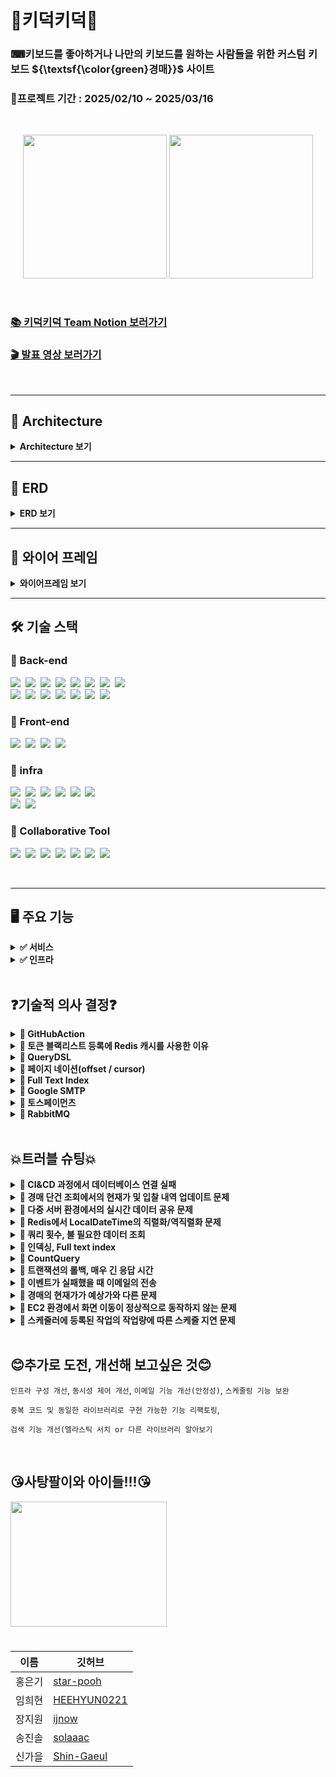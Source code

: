 # 👑키덕키덕👑
### ⌨키보드를 좋아하거나 나만의 키보드를 원하는 사람들을 위한 커스텀 키보드 ${\textsf{\color{green}경매}}$ 사이트
### 📆프로젝트 기간 : 2025/02/10 ~ 2025/03/16


<br>
<p align="center">
<img src="https://github.com/user-attachments/assets/dc439ee5-15c1-4aaa-aa2a-55b673a9da50" height=230px>
<img src="https://github.com/user-attachments/assets/ec984bc9-05f6-4dd5-919d-1383e68e90d1" height=230px>

</p>

<br>

### [📚 키덕키덕 Team Notion 보러가기](https://teamsparta.notion.site/1962dc3ef514803fbe6cc16fbabe39e0)

### [🎬 발표 영상 보러가기](https://www.notion.so/teamsparta/1962dc3ef514803fbe6cc16fbabe39e0?pvs=4#1b82dc3ef5148048991ac21f92fbf7fd)


<br>

---

## 📐 Architecture

<details>
<summary> <Strong>Architecture 보기</Strong> </summary>
  
<br>
<p align="center">
<img src="https://github.com/user-attachments/assets/490f3504-bf8b-473a-b4a1-7845f564abd7" height=450px>




</p>
<br>
<br>
</details>

---

## 💬 ERD

<details>
<summary> <Strong>ERD 보기</Strong></summary>
  
<br>
<br>
<p align="center">
<img src="https://github.com/user-attachments/assets/89c5150c-c2dc-4657-a2a6-e036b7d6969b" height=650px>


</p>
<br>
<br>
</details>


---
## 📃 와이어 프레임

<details>
<summary> <Strong>와이어프레임 보기</Strong> </summary>
  
<br>
<br>
<p align="center">
<img src="https://github.com/user-attachments/assets/a72d4f3e-dc29-4ff3-a8b0-02fce07f1d5e" height=600px>

</p>
<br>
<br>
</details>


---

## 🛠️ 기술 스택
### 🔹 Back-end
<img src="https://img.shields.io/badge/Java-007396?style=for-the-badge&logo=OpenJDK&logoColor=white">&nbsp;
<img src="https://img.shields.io/badge/Spring Boot-6DB33F?style=for-the-badge&logo=springboot&logoColor=white">&nbsp;
<img src="https://img.shields.io/badge/Gradle-02303A?style=for-the-badge&logo=gradle&logoColor=white">&nbsp;
<img src="https://img.shields.io/badge/MySQL-4479A1?style=for-the-badge&logo=mysql&logoColor=white">&nbsp;
<img src="https://img.shields.io/badge/Redis-DC382D?style=for-the-badge&logo=redis&logoColor=white">&nbsp;
<img src="https://img.shields.io/badge/QueryDSL-FCC624?style=for-the-badge&logoColor=black">&nbsp;
<img src="https://img.shields.io/badge/postman-E34F26?style=for-the-badge&logo=postman&logoColor=white">&nbsp;
<img src="https://img.shields.io/badge/jwt-F80000?style=for-the-badge&logo=json web tokens&logoColor=white">&nbsp;
<br>
<img src="https://img.shields.io/badge/stomp-F7DF1E?style=for-the-badge&logoColor=black">&nbsp;
<img src="https://img.shields.io/badge/websocket-F80000?style=for-the-badge&logoColor=white">&nbsp;
<img src="https://img.shields.io/badge/rabbitMQ-47A248?style=for-the-badge&logo=rabbitMQ&logoColor=white">&nbsp;
<img src="https://img.shields.io/badge/h2-7952B3?style=for-the-badge&logo=h2&logoColor=white">&nbsp;
<img src="https://img.shields.io/badge/spring security-000000?style=for-the-badge&logo=spring security&logoColor=white">&nbsp;
<img src="https://img.shields.io/badge/spring data jpa-092E20?style=for-the-badge&logoColor=white">&nbsp;
<img src="https://img.shields.io/badge/junit5-4053D6?style=for-the-badge&logo=junit5&logoColor=white">
### 🔹 Front-end
<img src="https://img.shields.io/badge/html5-E34F26?style=for-the-badge&logo=html5&logoColor=white">&nbsp;
<img src="https://img.shields.io/badge/javascript-F7DF1E?style=for-the-badge&logo=javascript&logoColor=black">&nbsp;
<img src="https://img.shields.io/badge/springboot web-6DB33F?style=for-the-badge&logoColor=white">&nbsp;
<img src="https://img.shields.io/badge/thymeleaf-7952B3?style=for-the-badge&logo=Thymeleaf&logoColor=white">&nbsp;


### 🔹 infra
<img src="https://img.shields.io/badge/ec2-DC382D?style=for-the-badge&logo=amazonec2&logoColor=white">&nbsp;
<img src="https://img.shields.io/badge/rds-47A248?style=for-the-badge&logo=amazonRDS&logoColor=white">&nbsp;
<img src="https://img.shields.io/badge/github actions-A86454?style=for-the-badge&logo=githubactions&logoColor=white">&nbsp;
<img src="https://img.shields.io/badge/docker-DD0031?style=for-the-badge&logo=docker&logoColor=white">&nbsp;
<img src="https://img.shields.io/badge/load balancing-F7DF1E?style=for-the-badge&logo=awselasticloadbalancing&logoColor=black">&nbsp;
<img src="https://img.shields.io/badge/route 53-4053D6?style=for-the-badge&logo=amazon route 53&logoColor=white">&nbsp;
<br>
<img src="https://img.shields.io/badge/iam-010101?style=for-the-badge&logoColor=white">&nbsp;
<img src="https://img.shields.io/badge/google smtp-F80000?style=for-the-badge&logo=google&logoColor=white">&nbsp;



### 🔹 Collaborative Tool
<img src="https://img.shields.io/badge/IntelliJ IDEA-000000?style=for-the-badge&logo=IntelliJ IDEA&logoColor=white">&nbsp;
<img src="https://img.shields.io/badge/Github-181717?style=for-the-badge&logo=github&logoColor=white">&nbsp;
<img src="https://img.shields.io/badge/git-F05032?style=for-the-badge&logo=git&logoColor=white">&nbsp;
<img src="https://img.shields.io/badge/Slack-4A154B?style=for-the-badge&logo=Slack&logoColor=white">&nbsp;
<img src="https://img.shields.io/badge/notion-4053D6?style=for-the-badge&logo=notion&logoColor=white">&nbsp;
<img src="https://img.shields.io/badge/figma-339AF0?style=for-the-badge&logo=figma&logoColor=white">&nbsp;
<img src="https://img.shields.io/badge/zep-7952B3?style=for-the-badge&logoColor=white">&nbsp;

<br>

---
## 🖥 **주요 기능**

<details>
  <summary><strong>✅ 서비스</strong></summary>

- 인증/인가 : Spring Security
- 회원 관리 : C, R, U, D
- 키보드 관리 : C, R, U, D
- 경매 관리 : C, R, U
- 입찰 : C
    - 비정상적인 입찰 방지
        - 하나의 경매에 최대 10회까지만 입찰 가능
        - 한 번의 입찰에 가능한 입찰 금액은 현재가 + 최소 입찰단위 * 10
- 경매 포인트 충전 : 토스페이먼츠
- 이메일 알림 서비스 : 포인트 결제내역 및 경매 낙찰, 경매 시작/종료 시 알림성 이메일 전송
- 스케줄러 : 경매 시작, 종료 자동 관리

</details>

<details>
  <summary><strong>✅ 인프라</strong></summary>

- CI/CD :
    - Github Actions을 통한 테스트 및 빌드
    - Docker 컨테이너 생성 및 EC2에서 실행
- AWS
    - ROUTE53 : 구매한 도메인의 ENS 관리 및 트래픽 라우팅
    - ALB : 트래픽 분산 및 SSL 인증
    - EC2 : 애플리케이션 배포 및 실행
    - RDS : 회원, 키보드, 경매, 포인트, 입찰 데이터 저장 및 관리

</details>
    
<br>



## ❓기술적 의사 결정❓
<details>
  <summary> <strong> 🔹 GitHubAction</strong> </summary>
  <br>

[구현한 기능]

- GitHub를 활용한 CI/CD (지속적 통합/지속적 배포) 파이프라인을 구현했습니다.

[주요 로직]

- main 브랜치로 Pull Request가 생성 → 테스트를 실행
- 생성된 Pull Request가 Merge → 배포 프로세스 실행
- GitHub Secrets 활용 → EC2 설정을 비공개로 관리
- Docker로 애플리케이션을 컨테이너화하여 EC2에 자동 배포

[배경]

- 수동 배포의 비효율성 : 코드 변경시마다 EC2에 직접 접속하여 수동으로 배포해야 하는 번거로움이 있었습니다.
  
- 테스트 검증 부재 : 배포 전 전체 테스트 코드를 실행하여 검증하는 과정이 체계화 되어있지 않아 버그가 포함된
   <br>
  코드가 실제 서비스에 배포될 위험이 있었습니다.
  
- 배포 과정의 프로세스 확립 : 배포 단계에서 명령어를 잘못 친다던가 하는 휴먼 에러가 발생하여 일관된
  <br>
  배포 프로세스가 필요하다고 생각했습니다.

[요구사항]

- main으로 Pull Request를 생성했을 때 테스트 코드를 확인하여야 합니다.
- main으로 Merge가 되었을 때 배포가 되어야 합니다.
- 프로그램이 Docker 컨테이너 위에서 실행되어야 합니다.

[선택지]

- Jenkins
- GitHub Actions  🥕

[의사결정/사유]

- 기존에 GitHub Actions를 활용한 CI/CD 구축 경험이 있어 새로운 도구를 학습하는 데 드는 리소스를 고려했을 때
  <br>
  가장 효율적인 선택이었습니다.
- 프로젝트가 GitHub에서 관리되고 있어 별도의 외부 서비스 없이 GitHub 내에서 CI/CD를 구현할 수 있다는 점이
  <br>
  강점이었습니다.
- GitHub Actions는 YAML 파일을 기반으로 워크플로우를 정의할 수 있어 구현이 용이하고 유지보수 부담이
  <br>
  적었습니다.

[회고]

- 단일 서버 환경일때 구현을 해 배포를 해보았으나 시간이 없어 다중 서버 환경일 때 CI&CD 구축을 경험하지 못해 아쉬움이 남습니다.
- 직접 EC2에 파일을 전송하는 방법을 택했으나 다음에는 S3를 이용하는 방식도 고려해보고 싶습니다.
    
</details>

<details>
  <summary> <strong>🔹 토큰 블랙리스트 등록에 Redis 캐시를 사용한 이유</strong> </summary>
  <br>

  [구현한 기능]

- 회원 탈퇴 시, 해당 사용자의 토큰을 블랙리스트에 등록하여 더 이상 사용할 수 없도록 처리하는 기능을

  구현했습니다. 

[주요 로직] → 흐름도 작성

- 회원 탈퇴 요청 → 사용자 정보 삭제 및 토큰을 블랙리스트에 등록
- 사용자가 서비스 요청 → 요청의 토큰이 블랙리스트에 포함되어 있는지 검증
- 블랙리스트에 포함된 토큰 → 요청 거부
- 토큰 만료 시 → 블랙리스트에서 자동 삭제

  <img src="https://github.com/user-attachments/assets/f1240532-171a-4aa9-bb1a-de06c1d25a65" height=300px>




[배경]

- 회원 탈퇴 후에도 토큰에 대한 정보를 알고 있다면 토큰이 만료될 때까지 서비스를 계속 이용할 수 있는 문제가

  있었습니다. 이를 해결하기 위해 블랙리스트를 도입하여, 탈퇴 시 해당 토큰을 블랙리스트에 등록하고 이후

  모든 요청에서 블랙리스트에 포함되어 있는지 확인하는 방식으로 차단했습니다.

[요구사항]

- 블랙리스트는 일정 시간(토큰의 유효기간) 이후 자동으로 만료되도록 관리해야 합니다.
- 블랙리스트 조회는 Filter를 지나기 때문에 빨라야 합니다.

[선택지] 

- Redis 🥕
    - 다중 서버 환경에서도 일관된 데이터 관리를 보장할 수 있음
    - 네트워크를 통해 데이터를 공유하므로 캐시 일관성 유지 가능
    - 요청이 발생할 때마다 네트워크 호출이 필요 → 응답 속도 저하 가능
    - 로컬 캐시에 비해 상대적으로 높은 네트워크 비용 발생
- Caffeine
    - 성능이 뛰어나고 빠른 응답 속도 제공
    - 구현이 간단하고 사용하기 쉬움
    - 로컬 캐시 방식이라 네트워크 호출이 없어 비용이 적음
    - 다중 서버 환경에서 일관성이 보장되지 않음
    - 서버별로 캐시 데이터가 달라질 수 있어 신뢰도가 낮아질 가능성 있음

[의사결정/사유]

- 블랙리스트 조회는 모든 요청마다 수행되므로, 매번 네트워크 호출이 필요해 응답 속도가 느려질 가능성이 있음
- 처음에는 성능이 뛰어난 Caffeine을 사용했으나, 다중 서버 환경에서 캐시 데이터가 일관되지 않을 가능성이 있음
- 결과적으로, 데이터 일관성을 보장하기 위해 Redis를 선택함

[회고]
  
- 시간이 없어 기존에 사용해본 Redis를 사용해봤지만 다중 서버 환경에서의 다른 캐시 방법을 찾아보고 싶습니다.

</details>


<details>
  <summary> <strong>🔹 QueryDSL</strong> </summary>
  <br>

  [구현한 기능]

- 경매 다건 조회 기능에 QueryDSL 이용하여 다양한 옵션으로 선택적 검색이 가능 하도록 구현하였습니다. 

[주요 로직]

1. 설정한 옵션에 해당하는 결과만 출력하도록 하였습니다. 
2. DTO방식을 이용하여 불필요한 컬럼은 조회하지 않도록 하였습니다. 
3. @QueryProjection 을 이용하여 런타임 시점이 아닌 컴파일 시점에 
    
    오류를 잡아낼 수 있도록 하였습니다.  
    

[배경]

- 초기에 구현했던 경매 목록 조회 기능은 별도의 검색 옵션이 없는 전체 목록 조회였습니다. 

   조회 기능에 관하여 생각을 하던 도중 인스타그램을 통해 어렴풋이 기억나는 단어에 대해서 검색을 했을 때 

   원하는 결과 값이 나와서 도움이 되었던 기억이 스쳤습니다. 저희 로직도 그러한 방식으로 검색을 할 수 있다면 

   좋을 것 같아서 구현하게 되었습니다.  

[요구 사항]

1. 동적쿼리
    1. 사용자가 어떠한 것을 검색하던 편리하게 검색 할 수 있어야 하며,
        
        결과 값이 정확히 나오도록 설계해야 한다고 생각했습니다. 
        
2. 유지보수성
    1. 개발자 측면에서 검색 옵션이 추가되거나, 삭제되더라도
        
        변경을 쉽고 빠르게 할 수 있어야 한다고 생각했습니다. 
        
3. 타입 안전성
    1. 쿼리 작성 시 발생할 수 있는 오류들에 대하여 미리 발견하거나, 
        
        대비할 수 있어야 한다고 생각했습니다.
        

[선택지]

- 각 검색 조건에 해당하는 API를 생성하기
    - 사용자가 검색 할 때에 사용하는 검색 조건 중 가장 많은 빈도를 차지할 것이라고
        
        예상되는 것들에 대한 각 API를 만들어서 이용할 수 있게 하는 방법
        
        - 장점 : 사용자가 원하는 조건에 따른 API를 호출하기 때문에 하나의 API에서
            
          로직에 문제가 발견되더라도 나머지 검색 기능은 정상적으로 작동합니다. 
            
        - 단점 : 검색 조건이 많아질수록 각 조건에 맞는 API를 별도로 생성해 줘야 하며,
            
          중복 로직이 많아지고, 검색 조건이 변경되면 해당하는 여러가지의 API를
            
          수정해야 하므로 유지 보수가 복잡해지게 됩니다. 
            
- JPQL을 이용한 동적 쿼리 만들기
    - JPQL을 이용하여 동적 쿼리를 만들어 검색을 할 수 있는 기능을 만들기
        - 장점 : 자바에서 제공하는 기능이고, 쿼리 메서드 조합을 잘하면 쉽게
            
          구현할 수 있다는 장점이 있습니다. 
            
        - 단점 : 다양한 검색 조건이 들어간 동적 쿼리의 특성 상 쿼리메서드로 만들기엔
            
          한계가 있으며, 문자열로 작성하기 때문에 쿼리문이 복잡해지고, 가독성이
            
          떨어집니다. 또 컴파일러, 컴파일 시점에 오류가 잡기 힘들고
            
          엔티티에 대해 연관된 데이터를 조회하기 위해 추가적인 쿼리가 발생하여
            
          N+1 문제로 인한 성능 저하가 일어날 수 있습니다. 
            
- ✅ QueryDSL을 이용한 동적 쿼리 만들기
    - QueryDSL을 이용하여 동적 쿼리를 만들어 검색할 수 있는 기능 만들기
        - 장점 : 문자열로 작성하지 않고 자바 코드로 작성하기 때문에 잘못된 필드 이름이나
            
          타입 등을 컴파일러를 통해 쉽게 찾아낼 수 있고, 가독성이 올라가며
            
          이해하기 쉽고 수정하기 편하다는 장점이 있습니다. 
            
          또한 @QueryProjection을 통해 컴파일 시점에 오류를 잡을 수 있다는
            
            장점이 있습니다. 
            
        - 단점 : 처음 사용할 때 다소 학습이 필요하고, 별도의 의존성 주입으로 인한
            
          버전 관리, 호환성 문제 등이 있을 수 있습니다. 
            
    

[의사결정/사유]

- 의사결정 : QueryDSL을 이용한 동적 쿼리 만들기
- 사유 : 처음 사용할 때 학습이 필요한 점과 별도의 의존성 주입으로 인한 버전 관리,
    
  호환성 문제 등에 대한 단점이 있지만, 유지 보수성과 타입 안전성 부분에서
    
  다른 방법들에 비해 우수하다고 생각하여 선택하게 되었습니다. 
    

[회고]

- 쿼리 사용이 익숙하지 않아 활용적이지 못한 것 같아 아쉬움이 있습니다. 공부를 더 해서

   아직 모르는 다양한 기능들을 알아보고 보다 효율적으로 코드를 개선해 보고 싶고,

   초성 검색 기능 구현에 대해서도 공부해 보고 싶습니다.
    
</details>

<details>
  <summary> <strong>🔹 페이지 네이션(offset / cursor)</strong> </summary>
  <br>

  [구현한 기능]

- offset기반 페이징과 cursor기반 페이징을 이용하여 모두 구현해 보았으며, 

   검색 속도 개선과  문제 해결을 위하여 결과적으로 cursor기반 페이징을 최종 반영 하였습니다.

[주요 로직]

- QueryDSL을 이용한 조회 기능에 offset기반 페이징 처리를 하여 사용자가 페이지를 선택하여 조회를 할 수 있는

  기능을 1차적으로 구현하여 테스트 진행 후검색 속도 개선과 문제 해결(CountQuery)를 위하여 cursor기반

  페이징을 최종 반영 시켰습니다. 

[배경]

- 검색 기능을 구현한 후 생각을 하던 도중 조회 결과가 한번에 보이는 것은 속도 저하와 사용자의 시각적인

  측면에서 불편함이 발생할 것이라고 생각하여 페이징 처리를 하게 되었습니다. 

[요구 사항]

1. 데이터의 정확성
    1. 사용자가 조회를 하는 도중에 데이터가 추가되거나 삭제되어도 유실, 중복되는 데이터 없이 정확한 정보가
      
       반환되어야 한다고 생각했습니다. 
        
2. 빠른 속도
    1. 어떤 방식으로 조회를 하더라도 빠른 속도를 유지하여 사용자에게 불편함이 없어야 한다고 생각합니다. 
        

[선택지]

- ✅ offset 기반 페이징
    - 조회한 데이터를 “페이지”단위로 구분하여 출력하는 방식
        - 장점 : 사용자가 특정 페이지로 직접 선택하여 이동할 수 있고,
            
          구현이 간단하며, 다양한 정렬 방식을 쉽게 적용할 수 있다는 장점이 있습니다.
            
        - 단점 : 페이지를 불러오는 사이에 데이터의 변화가 있을 경우, 중복 데이터 혹은
            
          유실 데이터가 있을 수 있으며, 요청한 데이터를 바로 조회하는 것이 아니라
            
          이전의 데이터를 모두 조회한 후 offset을 조건으로 잘라내는 방법이기 때문에
            
          offset의 숫자가 커질수록 응답 속도가 느리다는 단점이 있습니다. 
            
- ✅✅ cursor 기반 페이징
    - 무한 스크롤을 구현할 때 흔히 사용하는 방법이기도 하며, 마지막으로 조회된 항목을
        
        기준으로 다음 데이터를 가지고 오는 방식 
        
        - 장점 : offset값을 사용하는 대신 이전에 조회한 마지막 항목을 기준으로 다음 항목을
            
           가지고 오기 때문에 데이터 베이스의 부하가 적고 속도가 빠르며, 데이터에
            
           변화가 있더라도 이전에 조회한 데이터를 기준으로 결과를 반환하므로, 
            
          사용자에게 일관된 결과를 제공한다는 장점이 있습니다. 
            
        - 단점 : 사용자가 원하는 특정 페이지로 직접 이동할 수 없고, 오직 다음 또는 이전
            
          페이지로만 이동할 수 있으며, 구현이 상대적으로 복잡하다는 단점이
            
          있습니다. 
            

[의사결정/사유]

- 의사결정 : offset기반 페이징, cursor기반 페이징
- 사유 :
    - offset기반과 cursor기반에 대해서 공부해 보았지만, 실제로 저의 프로젝트에
        
      적용하였을 때 각 방식에 따른 장단점이 있을 것이라 생각하였으며, 개인적으로
        
      cursor기반 페이징을 경험(실제 웹사이트)해 봤던 기억이 좋지 않았습니다.
        
      지극히 개인적인 생각이기 때문에 프로젝트에 바로 그 의견을 적용하긴 어려워서
        
      두 가지 방법 모두 구현을 해본 후 더 적합한 것을 선택하고자 하였습니다. 
        
    

[회고]

- offset기반 페이징과 cursor기반 페이징을 모두 구현해보면서 각자 어떤식으로 작동을

   하는지에 대해 직접 확인해 볼 수 있어서 좋았고, 구현하면서 생긴 문제들에 대해서 

   조금 더 공부해볼 생각을 하니 기대됩니다.
  
    
</details>

<details>
  <summary> <strong>🔹 Full Text Index</strong> </summary>
  <br>

  [구현한 기능]

- full text index를 적용하여 검색 응답 속도 개선을 하였습니다. 

[주요 로직]

- 기존에 사용한 like연산자를 이용한 검색에 대한 속도를 개선하고자, full text index 적용 후 사용자 정의 함수를

  사용하여 match...aganist로 응답속도를 개선했습니다. 

[배경]

- 검색은 정확한 정보를 응답하는 것도 중요하지만 응답 속도 또한 중요하다고 생각하였습니다. 

   키보드 100만 건을 기준으로 키보드 이름에 대해서 검색을 해보았습니다.

- 검색조건 :
    - 키보드 이름 : red가 들어간 키보드 조회
    - offset기반 페이징
    - 한 페이지에 50개 출력
    - 10번 째 페이지 선택
    - 결과에 충족하는 총 데이터 수 32,491건
      
      <img src="https://github.com/user-attachments/assets/172a37e5-b432-423d-a726-dc1ef58db07f" height=350px>
      


   단순히 눈으로 보이는 1초는 빠르다고 느껴질 수 있으나 응답을 기다릴 때 체감 상 빠르다고 생각이

  들지 않았습니다. 해당 기능을 구현한 사람의 입장에서도 다소 답답함이 느껴진다면 사용자의

  입장에서는 더욱 답답할 것이라고 생각하였고, 그로 인해 응답 속도를 개선하고자 하였습니다. 

[요구 사항]

1. 빠른 속도
   
    1. 사용자가 불편함을 겪지 않도록 응답 속도가 중요하다고 생각했습니다.
       
3. 정확한 반환 값
   
    1. 속도가 빠르지만, 검색어에 연관 없는 데이터가 반환 된다면 아무 의미가 없다고
        
        생각 하기 때문에 데이터 정확성이 중요하다고 생각했습니다.
        
         
        

[선택지]

1. like 연산자 수정
    1. 기존에 작성되어있는 like연산자에서 앞 부분에 있는 %를 제외하여 해당 컬럼을 인덱싱 처리하여
      
       접두어 검색
        
        ```java
        // 기존 코드
        private BooleanExpression auctionTitle(String auctionTitle) {
            if (auctionTitle == null) {
                return null;
            }
        
            return auction.title.like("%" + auctionTitle + "%");
        }
        ```
        
        ```java
        // 변경 코드
        private BooleanExpression auctionTitle(String auctionTitle) {
            if (auctionTitle == null) {
                return null;
            }
        
            return auction.title.like(auctionTitle + "%");
        }
        ```
        

- 장점 : 해당 방법을 사용하기 위한 수정이나, 적용이 어렵지 않고 FTS보다 저장 공간을 적게 차지한다는

  장점이 있습니다. 
    
- 단점 : 접두어 검색이기 때문에 사용자가 원하는 포괄적인 검색이 불가능합니다. 예를 들어 “사과”로 검색했을 때

     “사과맛 음료”는 찾을 수 있지만 “맛있는 사과”는 찾을 수 없습니다. 
    
1. full text index
   
    1. 해당하는 컬럼에 full text index처리를 하여 전체 텍스트를 검색 할 수 있도록 구현
        - 장점 : 파서가 문자열을 Tokenizing(문자열을 의미 있는 단위로 분리)하여 인덱스를
            
          생성하므로 검색 속도가 향상 되며, 파서의 종류를 선택하여 tokenizing
            
          할 수 있기 때문에 검색의 폭이 넓어질 수 있습니다. 
            
        - 단점 : 데이터를 모든 단어별로 분리하여 저장하기 때문에 저장 공간이 많이
            
          필요하며, 잦은 데이터 변화가 있을 시 오버헤드가 발생할 수 있다는 단점이
            
          있습니다. 또한 QueryDSL은 RDBMS(관계형 데이터베이스 관리 시스템)를
            
          따르기 때문에 FTS(Full Text Search)를 네이티브하게 지원하지 않아  
            
          사용자 정의 함수를 이용하여 구현해야 한다는 단점이 있습니다. 
            

[의사결정/사유]

- 의사결정 : full text index
- 사유 :
    - 지금 현재 저희 프로젝트에서는 속도나 정확성, 그리고 사용자가 폭 넓은 검색을
        
      할 수 있어야 한다는 점을 생각하여 full text index를 선택하였습니다.
        
         
        

[회고]

- 기능을 구현하고 테스트를 해봤을 때 속도가 개선된 점을 직접 확인 할 수 있어서 기분이 좋았고, 

   처음 접해보는 사용자 정의 함수 등록을 해볼 수 있어서 뜻 깊은 시간이었던 것 같습니다. 짧은 시간에 알아보고

   공부하여 구현하다보니 부족한 점이 많아 조금 더 개선해 보고 싶습니다. 그리고 FTS(Full Text Search)에

   관해 검색을 하다 보니 엘라스틱서치 라는 기능이 눈에 자주 띄었어서 관련 공부도 해보고 싶습니다.
  
    
</details>

<details>
  <summary> <strong>🔹 Google SMTP</strong> </summary>
  <br>

 [구현한 기능]
 
- 여러가지 알림기능에 활용할 이메일 전송 기능을 구현하였습니다.

[배경]

- 결제가 완료되거나, 포인트가 일정 금액보다 떨어져 입찰 참여가 어려운 상황이거나, 경매가 끝났을때 낙찰자가 

   되었거나, 내가 생성한 경매가 오픈되었거나 하는 상황에서 사용자에게 알림을 보내야 할 필요가 있습니다. 

   여기서 결제 영수증이나 낙찰 알림 등은 실시간으로 바로바로 확인해야하는 내용의 알림이 아니고 시간이 지나도 

   사용자가 필요하지 않아 지우는 것이 아니라면 사라지지 않고 사용자가 필요하면 언제든지 다시 확인할 수

   있어야 하는 종류의 알림이라고 생각했기때문에 이메일로 구현하였습니다.

[주요 로직]

- Spring Mail과 Gmail SMTP를 활용하여 이메일을 발송하는 구조입니다.

   특정 이벤트 발생 시 이메일 전송 요청을 수신하면`EmailService`로 전달하여 이메일을 전송합니다. 

   HTML 템플릿(Thymeleaf) 기반으로 이메일 본문을 생성합니다.

   `JavaMailSender.send(mimeMessage)`를 호출하면 SMTP 서버와 연결한 후, 메일 전송 요청을 Gmail SMTP 서버로

   보내고 이메일을 발송한 후 종료하는 방식으로 처리됩니다. 이메일 전송이 성공하면 로그를 남기고 API 응답을

   반환합니다.

   <img src="https://github.com/user-attachments/assets/adba5ff1-c16f-4362-a916-078e5e1a8212" height=350px>


[요구사항]

1. 이메일을 송신 할 수 있어야합니다.
   
    1. 고객센터를 이메일로 운영하는게 아니므로 수신기능 필요없다고 생각했습니다.
       
3. 이메일을 구축하는데에 너무 많은 리소스가 사용되면 안됩니다.
   
5. 다른 팀원들이 구현된 내용을 하나하나 분석해보지 않아도 쉽게 사용할 수 있어야 합니다.
   
    1. 알림 기능은 다양하게 활용 가능하므로 원한다면 그냥 가져다가 구현할 수 있어야한다고 생각했습니다.

[선택지]

1. 외부 API사용
   
    1. API 방식은 HTTP 기반의 RESTful API를 활용하여 요청을 보내는 방식
       
    3. 장점
        1. 간단한 HTTP요청으로 전송이 가능합니다.
        2. 전송 로그, 열람 추적 등이 가능합니다.
        3. 대량 전송이 가능합니다.
    4. 단점
        1. 비쌉니다.
            1. sendgrid →월 5만건 15달러 20만건 90달러
            2. Mailgun → 월 5만건 35달러 월 250만건 1250달러 
            3. postmark →월 5만건 60달러 12만건 138달러
            4. aws ses → 월 6만건까지는 무료 그 후에는 비용발생
3. SMTP 
    1. SMTP 프로토콜(Simple Mail Transfer Protocol)을 이용하여 메일을 전송 (수신은 X)
        1. SMTP를 직접 구축
            1. 장점: 
                1. 발송량 제한이 없습니다.
            2. 단점
                1. 서버 유지비가 발생합니다.
                2. 유지보수가 어렵습니다.
                3. 설정 난이도가 어렵습니다.
        2. 구글 SMTP를 이용
            1. 장점 :
                1. 설정 난이도가 쉽습니다.
                2. 유지보수, 보안을 구글이 하므로 우리가 하지 않아도 됩니다.
            2. 단점:
                1. 발송량 제한 있습니다. 하루에 500건

[의사결정/사유]

1. aws ses vs 구글 SMTP
    1. aws
        1. 장점
            1. 전송 로그, 열람 추적 등이 가능합니다.
            2. 월 6만건 넘어도 유료지만 보낼 수 있습니다.
        2. 단점
            1. 초기 설정이 구글 SMTP보다 어렵습니다.
    2. 구글 SMTP 🥕
        1. 장점
            1. 초기 설정이 매우 쉽습니다.
        2. 단점
            1. 보낼 수 있는 메일의 양이 매일 500건으로 한정적입니다.

   Gmail SMTP를 활용하여 전송하는 방식을 선택했습니다.

1. 전송로그 열람 추적등은 마케팅 메일이라면 필요할 수도 있지만 우리가 만드는 건 알림메일이므로 중요치 않다고 생각됩니다.
2. 마찬가지로 대량메일 또한, 마케팅 메일이 아니라 알림메일이므로 중요하지 않았습니다.
3. Gmail SMTP를 활용하는 방식이 가장 리소스가 적게 들어갈 수 있다고 생각합니다.

[회고]

- 기술의 장단점
    - 장점
      
    	정말 쉽게 설정이 가능했습니다. 3시간만에 첫 메일을 보내는데에 성공했고, 팀원들에게 간단한 설명만하고

       바로 코드만 보여줘도 다들 금방 이해하고 활용할 수 있었습니다.
  
    - 단점
        
        대량 메일에 어렵다는 점은 지금 단계에서 아무 문제가 없지만 확장 가능성을 생각하면 조금

      불리할 수 있을 것 같습니다.
        

   다시 시도한다면?

 - Gmail을 사용하는 방식은 간단하지만, EC2에서 메일을 전송할 때 일부 계정에서는 Gmail이 이를 이상 로그인으로
 
   판단하여 차단하는 경우가 있었습니다. 따라서 배포 시 AWS와의 호환성을 고려한다면, 다음번에는 AWS SES를

   활용하는 것을 더 적극적으로 고려해볼 수 있을 것 같습니다.
  
    
</details>

<details>
  <summary> <strong>🔹 토스페이먼츠</strong> </summary>
  <br>

  [구현한 기능]

- 입찰 시 필요한 경매 포인트를 충전하기 위한 결제 기능을 구현했습니다.

[주요 로직]

- 선택한 PG사 : 토스페이먼츠
- 결제 요청이 들어오면 결제 정보를 임시로 저장합니다.
    - 결제 정보 전달 시 클라이언트로부터 조작된 데이터인지 검증하는 용도입니다.
- 토스페이먼츠에 결제 승인 요청을 전송합니다.
- 결제 승인 응답이 정상적으로 오면 결제 내역 및 경매 포인트 정보를 DB에 저장합니다.


 <img src="https://github.com/user-attachments/assets/e19c3678-10c1-48f9-9bab-45adf8189e63" height=350px>



[배경]

- 경매의 핵심 기능인 입찰을 구현하기 위해선 결제 기능이 필요하다고 생각했습니다.
- 결제 기능 없이도 경매 시스템을 구현할 수는 있지만 현실성이 부족하다고 판단했기 때문입니다.

[요구사항]

- 결제 기능을 연동하는데 많은 시간이 소요되지 않아야 합니다.
- 다른 팀원들이 구현 내용을 분석하지 않아도 쉽게 사용할 수 있도록 구현해야 합니다.
- 참고 할 수 있는 자료가 많아야 합니다.

[선택지]

- 아임 포트
    - 참고 자료 (샘플 코드, 포스트맨 등) 다수 존재
    - 다양한 PG사를 간단하게 연결 가능
    - 다양한 기능을 API 호출로 사용 가능
    - 서버 - 아임포트 - PG사의 구조
- ✅ 토스 페이먼츠
    - 참고 자료 (샘플 코드, 개발 문의 채널 등) 다수 존재
    - 서버 - 토스페이먼츠의 구조

[의사결정/사유]

- 경매 포인트를 충전하는 단순한 기능이기 때문에 아임 포트의 사용은 과하다고 생각했습니다.
- API 호출로 기능이 완성되어 버린다면 프로젝트를 빠르게 진행할 수는 있지만, 개인이나 팀의 성장에는

  도움이 되지 않는다고 생각했습니다.
  
- 다양한 PG사를 연결할 것이 아니었기 때문에 결제가 완료되기까지 한 단계를 더 거쳐야 한다는 부분이 단점이

  된다고 생각했습니다.

[회고]

- 기술의 장단점
    - 참고 자료가 잘 되어 있어서 연동에 큰 어려움이 없었습니다.
    - 필요한 결제 관련 기능이 있다면 직접 구현해야 합니다.
    - 토스페이먼츠의 결제 위젯을 사용하기 때문에 커스터 마이징이 불가능했습니다. 그래서 서버에서
    
      필요한 데이터가 있다면 다른 방법을 찾아야만 했습니다.
      
- 다시 시도한다면?
    - 다양한 PG사를 연결하는 것이 아니라면 토스페이먼츠를 사용할 것 같습니다.
    - 다만 결제 위젯과 결제 창이라는 두 가지 종류가 있으며 현재는 결제 위젯을 사용하고 있지만, 다음에는
    
      결제 창을 선택할 것 같습니다.
        - 결제 창에서는 원하는 결제 방식만 선택할 수 있습니다.
        - 결제 내역 등을 비롯하여 개발자 센터에서 확인할 수 있는 기능들이 존재합니다.
          
    
</details>

<details>
  <summary> <strong>🔹 RabbitMQ</strong> </summary>
  <br>

  [구현한 기능]

- 재시도를 포함한 결제 승인 요청 실패 시 해당 요청에 대한 보정 작업으로 결제 취소 요청을 처리하는 메시지 큐를 구현했습니다.

[주요 로직]

- 결제 승인 요청을 실행합니다.
    - 재시도의 가능성이 있기 때문에 멱등키를 헤더에 포함시켜 동일한 요청이라는 것을 알려줍니다.
- 결제 승인 요청 실패 시 재시도를 최대 3회 실행합니다.
- 결제 승인 요청을 모두 (기본 요청 1회  + 재시도 3회) 실패하는 경우, 메시지를 발행합니다.
- 메시지가 발행되면 결제 취소 요청을 실행합니다.
    - 재시도의 가능성이 있기 때문에 멱등키를 헤더에 포함시켜 동일한 요청이라는 것을 알려줍니다.
- 결제 취소 요청 실패 시 재시도를 최대 3회 실행합니다.
- 결제 취소 요청을 모두 (기본 요청 1회  + 재시도 최대 3회) 실패하는 경우, DLQ (Dead Letter Queue)로

  메시지를 이동시킵니다.

<img src="https://github.com/user-attachments/assets/f8bb75a9-1d53-4f73-b86a-7aea6e448f0d" height=350px>


[배경]

- 결제가 실패하는 경우 또는 예기치 못한 에러가 발생했을 경우에 대한 예외 처리가 없었습니다.
- 결제 서버에서는 정상적인 처리가 진행됐지만 모종의 이유로 에러가 발생할 경우, 사용자에게서 금액은
  <br>
  차감되지만 포인트는 충전되지 않는 상황이 발생할 수 있습니다.
- 이런 상황을 방지하고자 에러에 대한 예외 처리를 구현하게 되었습니다.

[요구사항]

- 결제 승인 요청이 실패했을 경우에 대한 보정 작업이기 때문에 메시지에 대한 보장성이 높아야 하고 메시지를

  빠르게 소비해야 합니다.
  
- 설정 및 운영이 복잡하지 않아야 합니다.

[선택지]

- ✅ RabbitMQ
    - 장점
        - 메시지를 디스크에 저장하여 데이터 손실 방지 가능(안정성 보장)
        - ACK/NACK 기능을 통해 확실한 메시지 전송 보장
        - 메시지가 브로커에 들어오면 즉시 Consumer가 가져가서 처리
    - 단점
        - 대량 데이터 처리에 비효율적
        - 메시지 브로커가 SPOF(단일 장애점)이 될 가능성 있음

- Kafka
    - 장점
        - 로그 기반 저장으로 대용량 처리 가능
        - 여러 개의 브로커를 사용하여 수평 확장이 우수
        - 특정 시점부터 다시 읽을 수 있기 때문에 재처리 가능
    - 단점
        - Consumer가 메시지를 가져가는 Pull 방식이기 때문에 메시지 처리는 상대적으로 느림
        - 구현이 다소 복잡하며, 설정 및 운영이 RabbitMQ보다 어려울 수 있음

- Redis Pub/Sub
    - 장점
        - 메시지가 메모리에서 즉시 처리되기 때문에 빠름
        - 설정 및 운영이 간단하며 가볍고 사용하기 쉬움
    - 단점
        - 메시지를 소비하지 않으면 사라지기 때문에 메시지를 보장하지 않음
        - 메시지를 소비했을 때 실패한다면 재시도가 불가능함

[의사결정/사유]

- 결제 승인 요청 실패에 대한 보정 작업이기 때문에 메시지에 대한 보장성이 높아야 하고 빠르게 소비할 수 있어야 한다고 생각했습니다.
- 결제 승인 요청이 완전히 실패하는 경우는 많지 않을 것이라고 생각하여 대량 데이터 처리까지는 필요 없다고

  생각했습니다.
- 또한 처음 도입하는 메시지 큐의 구현, 설정, 운영이 어렵다면 빠른 적용이 힘들다고 생각했습니다.

[회고]

- 기술의 장단점
    - 웹페이지에서 MQ에 대한 관리를 할 수 있는 점이 좋았습니다.
    - 큐는 어떤 타입인지, 바인딩 전략은 어느 것인지에 따라 설정이 다르기 때문에 해당 내용을 검색하는 과정이 어려웠습니다.
      
- 다시 시도한다면?
    - 현재는 DLQ에 저장된 메시지에 대한 처리가 없기 때문에 이 부분을 추가 하고 싶습니다.
        - ex) 스케줄러를 활용하여 결제 취소 요청을 재시도
    - 또한 현재는 네트워크 에러인 경우에만 재시도 및 메시지 발행이 되고 있는데, 토스페이먼츠의 에러 코드도
    
      분류를 나눠서재시도 및 메시지 발행이 가능하도록 하고 싶습니다.
  
    
</details>


<br>

## 💥트러블 슈팅💥

<details>
  <summary> <strong>🔹 CI&CD 과정에서 데이터베이스 연결 실패</strong> </summary>
  <br>

  [문제 인식]

- CI&CD 적용 후, 애플리케이션이 Docker 컨테이너에서 실행될 때 RDS(MySQL) 데이터베이스에 연결할 수 없는 

   오류가 발생했습니다. 로그를 확인해보니 다음과 같았습니다.

   ```java
   Caused by: java.sql.SQLException: Access denied for user 'admin'@'172.31.44.3' (using password: YES)
   ```

   조사 결과, .env 파일에서 RDS 비밀번호가 # 문자로 끝나도록 설정되어 있었습니다.

   .env 파일은 #을 주석으로 처리하기 때문에, 기존에 CI&CD를 적용하지 않은 배포 테스트에서도 비밀번호 일부가

   잘못 인식되는 문제가 발생했었고, 이를 방지하기 위해 작은 따옴표(')로 감싸서 설정해 배포에 성공했었습니다.

   하지만, Docker 환경에서 실행할 때도 동일한 오류가 발생했습니다.

   ```java
   MYSQL_PASSWORD='Qwer12!@#'
   ```

[해결 방안]

- MySQL 비밀번호 변경 : 문제를 일으켰던 특수문자 #을 비밀번호에서 제거하고 테스트를 하기로 했습니다.

[해결 과정]

1. MySQL에 접속해 계정 비밀번호를 변경
2. .env 파일에 MYSQL_PASSWORD 부분을 변경된 비밀번호로 변경
3. 변경된 환경 변수를 포함하여 docker container 재시작
4. 이후 앱이 중지되지 않고 정상적으로 동작하는 것을 확인

[해결 결과]

- Docker 환경변수 설정 시 특수문자가 포함될 경우, 안전한 값으로 변경하거나 적절한 Escape 처리가 필요하다는 점을 확인했습니다.
- 다만, 특수문자가 다른 곳에서도 예상치 못한 문제를 일으킬 가능성이 있기 때문에, 앞으로는 데이터베이스

  비밀번호를 설정할 때 더욱 신중하게 고려할 계획입니다.
  
</details>

<details>
  <summary> <strong>🔹 경매 단건 조회에서의 현재가 및 입찰 내역 업데이트 문제</strong> </summary>
  <br>

  [문제 인식]
  
- 현재 경매 사이트에서는 사용자가 입찰 화면을 보고 있을 때, ‘현재가’와 ‘입찰 내역’이 실시간으로 

   변경되지 않는 문제가 있었습니다. 사용자가 페이지를 새로고침 해야만 최신 데이터를 확인할 수 있었으며,

   이로 인해 실시간성이 중요한 경매 환경에서 불편함이 발생했습니다.

[해결 방안]

- 이 문제를 해결하기 위해 여러 가지 데이터 업데이트 방식

  (Polling, Long Polling, WebSocket, SSE, GraphQL Subscription)을 비교해 보았습니다.

- Polling 방식
  
   - 클라이언트가 일정 시간마다 서버에 HTTP 요청을 보내 최신 데이터를 가져오는 방식
	- 장점: 구현이 간단하며, 현재 코드에서도 쉽게 적용 가능
	- 단점: 데이터 변경 여부와 관계없이 주기적으로 요청을 보내 비효율적이며, 실시간성을 완전히 보장하지 못함
  
- Long Polling 방식
  
   - 클라이언트가 서버에 요청을 보내면, 서버는 데이터가 변경될 때까지 응답을 지연시킴. 이후 데이터가
   
     변경되면 응답을 보내고, 클라이언트는 다시 새로운 요청을 보냄.
     
	- 장점: Polling보다 불필요한 요청을 줄일 수 있어 서버 리소스를 절약 가능.
	- 단점: 다수의 사용자가 접속하는 경우 매 요청마다 새로운 HTTP 연결이 필요하므로 서버 부하가
 
   		증가할 가능성이 있음
   
- WebSocket 방식
  
   - 클라이언트와 서버 간의 지속적인 연결을 유지해 실시간 양방향 통신 가능
	- 장점: 데이터 변경 시 서버가 즉시 클라이언트에 알릴 수 있어 실시간성 확보
	- 단점: 지속적인 연결이 필요하여 다수의 사용자 접속 시 서버 부하가 증가 가능
   
- SSE (Server-Sent Events) 방식
  
   - 서버에서 클라이언트로만 데이터를 푸시하는 단방향 통신 방식
	- 장점: WebSocket보다 가벼우며, HTTP 기반이므로 브라우저에서 쉽게 사용 가능
	- 단점: 브라우저당 최대 동시 연결 개수 제한이 있으며, 양방향 통신이 불가능
   
- GraphQL Subscription
  
   - WebSocket 기반으로 특정 이벤트가 발생했을 때 클라이언트로 데이터를 전송하는 방식
	- 장점: REST API보다 더 유연하게 데이터 요청 가능, 불필요한 데이터 전송 최소화
	- 단점: GraphQL 서버를 추가로 구축해야 하므로 도입이 복잡할 수 있음

[해결 과정]

- 실시간성이 중요한 경매 시스템의 특성을 고려했을 때, Polling 방식은 네트워크 트래픽 증가로 인해 부적절하며,

     Long Polling은 다수의 사용자가 접속하는 경우 매 요청마다 새로운 HTTP 연결이 필요하므로 서버 부하가 증가할

     가능성이 높았습니다. 따라서, WebSocket 방식을 도입하여 실시간으로 ‘현재가’와 ‘입찰 내역’을 업데이트하도록

    결정했습니다.

[해결 결과]

- 사용자는 페이지 새로고침 없이도 실시간으로 ‘현재가’와 ‘입찰 내역’을 확인할 수 있게 되었습니다.

  WebSocket을 활용하여 불필요한 HTTP 요청을 줄이고, 서버-클라이언트 간의 즉각적인 데이터 전송이

  가능해졌습니다.
  
 
</details>



<details>
  <summary> <strong>🔹 다중 서버 환경에서의 실시간 데이터 공유 문제</strong> </summary>
<br>
  [문제 인식]

- WebSocket 연결은 기본적으로 각 서버에 독립적으로 유지되므로, 다중 서버 환경에서 하나의 서버에서 발생한

  입찰 내역 반환이 다른 서버에서는 반영되지 않는 문제가 발생할 수 있습니다. 이러한 구조에서는

  다중 서버 환경에서 실시간성이 중요한 경매 시스템을 운영할 때, 서버 간 데이터 동기화가 원활하게

  이루어지지 않는 문제가 있었습니다. 

[해결 방안]

- STOMP(WebSocket) 적용
  
     STOMP를 활용하면 메시지를 특정 주제(topic)로 구독할 수 있어 현재가와 입찰 내역을 효율적으로

    전달할 수 있습니다.
  
- Redis Pub/Sub 연동
  
   각 서버가 Redis의 Pub/Sub을 활용해 메시지를 발행(Publish)하고, 다른 서버에서 이를 구독(Subscribe)하여

    반영하도록 구성했습니다.

[해결 과정]

- STOMP + Redis Pub/Sub 활용
  
   STOMP를 사용하여 WebSocket 기반의 메시징을 관리하고, Redis의 Pub/Sub 기능을 활용하여 서버 간 메시지를

   실시간으로 동기화하도록 아래와 같은 흐름으로설계했습니다.
    
  <img src="https://github.com/user-attachments/assets/1e82fef9-888c-46e3-aad9-4d88aaa6a98f" height=350px >


- Redis를 선택한 이유
  
   Kafka, RabbitMQ, ActiveMQ 등의 메시지 큐도 고려할 수 있었지만, 해당 기술에 대한 러닝 커브가 존재하여

  빠른 도입이 어려울 것으로 판단했습니다. 기존에 사용 경험이 있는 Redis를 활용하면 구현 속도를 높이고,

  시스템 안정성을 유지할 수 있습니다. 또한 기존에 Caffeine 캐시를 사용하던 ‘탈퇴한 회원의 블랙리스트’ 문제를

  다중 서버 환경에 적용을 하면서 문제가 생긴 부분이 있었는데 그곳에 Redis 캐시를 쓰기로 결정해, Redis를

  선택했습니다.

[해결 결과]

- 다중 서버 환경에서도 정보의 실시간성을 유지할 수 있게 되었습니다.
  
</details>


<details>
  <summary> <strong>🔹 Redis에서 LocalDateTime의 직렬화/역직렬화 문제</strong> </summary>
  <br>

  [문제 인식]

- Spring Boot에서 STOMP + Redis Pub/Sub 기능을 사용하여 실시간 통신을 구현하려 할 때 LocalDateTime을 

   저장하고 불러오는 과정에서 직렬화/역직렬화 오류가 발생했습니다.

   com.fasterxml.jackson.databind.exc.InvalidDefinitionException 예외가 발생했으며,

   이는 Jackson이 기본적으로 LocalDateTime을 처리하지 못하기 때문에 발생한 문제였습니다.

[해결 방안]

- LocalDateTime을 Redis에 저장하고 불러올 수 있도록, 직렬화/역직렬화가 가능한 라이브러리를 추가하고

  변환 방식을 명시적으로 지정했습니다. 이를 위해 jackson-datatype-jsr310 라이브러리를 추가하고,

  @JsonSerialize, @JsonDeserialize 어노테이션을 활용하여 LocalDateTime을 변환할 수 있도록 설정했습니다.

[해결 과정]

1. jackson-datatype-jsr310 라이브러리 추가

```java
dependencies {
    implementation 'com.fasterxml.jackson.datatype:jackson-datatype-jsr310:2.13.3'
}
```

1. 필드에 @JsonSerialize, @JsonDeserialize을 지정함으로써 직렬화/역직렬화 방식 지정

```java
    @JsonSerialize(using = LocalDateTimeSerializer.class)
    @JsonDeserialize(using = LocalDateTimeDeserializer.class)
    @JsonFormat(pattern = "yyyy-MM-dd HH:mm:ss")
    private LocalDateTime createdAt;
```

[해결 결과]

- Redis에서 LocalDateTime을 저장하고 불러오는 과정에서 발생하는 직렬화 오류를 해결했습니다.
  
- LocalDateTimeSerializer, LocalDateTimeDeserializer를 적용하여 yyyy-MM-dd HH:mm:ss 형식으로 변환하여

  반환 타입을 통일하였습니다.
  
- jackson-datatype-jsr310 모듈을 사용하여 Java 8 날짜/시간 API를 안전하게 처리할 수 있도록 개선하였습니다.
  
</details>
<details>
  <summary> <strong>🔹 쿼리 횟수, 불 필요한 데이터 조회</strong> </summary>
  <br>
	
  [문제 인식]

1. 조회 기능 테스트를 해보고자 Postman을 이용한 검색 실행
   
3. 조회 1번에 4번의 쿼리문이 발생하고, 불필요한 컬럼까지 조회되는 것을 발견

<img src="https://github.com/user-attachments/assets/d0c0cc17-d673-4941-8ba0-fc88057c6847" height=300px width=750px>



[해결 방안]

1. 조인을 이용하여 불필요한 쿼리가 발생하지 않도록 수정
2. 기존에 auction에 대한 모든 컬럼을 조회하도록 되어있던 코드를 필요한 컬럼만 조회하도록 코드 수정
    

[해결 과정]

<img src="https://github.com/user-attachments/assets/ba075bc3-98ff-4253-97ce-2b9bc4e5b8c3" height=350px width=450px>

<br>
<img src="https://github.com/user-attachments/assets/4a84d8db-6461-4e3a-bc81-0d8d9f4c6d3d" height=350px width=450px>


[해결 결과]

<img src="https://github.com/user-attachments/assets/7135b51e-996b-44e9-a584-a5e0afcd8c0e" height=700px width=450px>

  
</details>

<details>
  <summary> <strong>🔹 인덱싱, Full text index</strong> </summary>
  <br>

  [문제 인식]

- QueryDSL에서는 RDBMS표준을 따르기 때문에 MySQL의 비 표준 기능인

   MATCH…AGAINST를 사용하려면 사용자가 직접 함수를 등록하여 사용할 수 있게 해줘야 했으며,

   그렇기 때문에 함수 등록하는 방법을 찾아본 결과 CustomDialect를 만들어서 사용하는 방법을

   알게 되었고 적용하던 도중에 아래와 같이 더 이상 지원하지 않는 기능이라는 문제가 생겼습니다.

   <img src="https://github.com/user-attachments/assets/23d244eb-0dbc-41da-b5de-f1afb60214e5" height=350px width=600px>


[해결 방안]

- 저와 같은 문제를 직면한 사람들이 작성한 기술 블로그를 참고하여 다른 방식을 이용해 보았습니다. 

   FunctionContributor를 implements하여 구현하는 방식이었습니다. 

[해결 과정]

1. CustomFunctionContributor 생성
    
    ```java
    public class CustomFunctionContributor implements FunctionContributor {
    
        @Override
        public void contributeFunctions(FunctionContributions functionContributions) {
            //resultType은 DOUBLE타입이며,functionContributions 는 사용자가 정의 
            //함수를 등록 할 수 있게 해주는 것
            BasicType<Double> resultType = functionContributions
                    // 타입 설정 정보를 가지고오는 메서드
                    .getTypeConfiguration()
                    //기본적인 데이터 타입들을 관리하는 레지스트리, 하이버네이트가 
                    //지원하는 기본 데이터 타입에 대한 정보를 저장하고 제공함
                    .getBasicTypeRegistry()
                    //DOUBLE타입에 대한 basicType객체를 반환
                    .resolve(StandardBasicTypes.DOUBLE);
    
            //전체정리 : 하이버네이트의 기본 타입 레지스트리에서 DOUBLE타입에 대한 
            //정보를 가지고 오는과정
    
            //사용자 정의 함수를 등록
            functionContributions.getFunctionRegistry()
                    //함수의 이름은 "match_against"이며, 실제 쿼리에서 사용하는 
                    //형식의 패턴을 등록
                    .registerPattern(
                    "match_against", "match(?1) against (?2 in boolean mode)",
                            resultType);
    
        }
    }
    ```
    

[해결 결과]

- 위와 같은 방법으로 사용자 정의 함수를 등록 후 QueryDSL에 적용해 보았고, 검색 했을 때 발생하는 쿼리문에

  잘 적용되어있는 것을 확인 했습니다.

[추후 작업 계획]

- 꼭 QueryDSL을 위해서가 아닌 다른 방면에서도 사용할 수 있는 사례가 있을 것이라 생각하고 조금 더 자세히

  공부 해볼 예정이며, 이러한 기능을 모르는 동기들에게 알려주는 것도 다같이 성장할 수 있는

  좋은 방법일 것 같습니다.
  
    
</details>

<details>
  <summary> <strong>🔹 CountQuery</strong> </summary>
  <br>

  [문제 인식]

- FTS(Full Text Search)적용 후 응답 속도를  확인하던 도중 오히려 응답 속도가 지연된 것을 

   확인하게 되었고, 원인을 파악하고자 DB SQL 콘솔창을 이용하여 조회 쿼리와 카운트 

   쿼리를 따로 테스트 해보았습니다. 그리고 카운트 쿼리에서 많은 시간이 

   소모되고 있다는 것을 확인하게 되었습니다.

   <img src="https://github.com/user-attachments/assets/2cbbe9d7-74a8-473e-b3e3-1ba2cbc740a7" height=350px width=450px>



[해결 방안]

- FTS(Full Text Search)로 인해 카운트 쿼리의 속도가 지연되고 있다는 것을 확인하였고, 카운트 쿼리 부분은

  조회하여 데이터를 불러오는 것이 목적이 아닌 수를 헤아리는 것이 목적이라는 것에 초첨을 맞추어

  카운트 쿼리용 메서드를 like연산자를 이용해 생성하여 적용해 주었습니다. 왜 카운트 쿼리는 like연산자를

  이용하는 것이 빠른가에 대하여 FTS(Full Text Search)는 특정 검색어에 대해 검색을 진행하면서 위치는 어디인지,

  검색어와 얼만큼 유사한지, 관련성에 대한 점수는 몇 점인지 까지 확인하는 과정이 모두 포함되어 있어 속도가

  오히려 늦어진 다는 점을 알게 되었습니다. like연산자를 이용하여 풀 스캔을 해서 조건에 해당하는 값이 있으면

  바로 카운팅을 하는것이 더 빠르겠다고 판단하였습니다. 카운트 쿼리 부분은 조회하여 데이터를 불러오는 것이

  목적이 아닌 수를 헤아리는 것이 목적이라는 것에 초첨을 맞추어 카운트 쿼리용 메서드를 like연산자를 이용해

  생성하여 적용해 주었습니다. 

[해결 과정]

1. 카운트쿼리용 메서드 생성
    
    ```java
    private BooleanExpression countKeyboard(String keyboardName) {
            if (keyboardName == null) {
                return null;
            }
    
            return auction.keyboard.name.like("%" + keyboardName + "%");
        }
    ```
    
2. 카운트 쿼리에 적용
    
    ```java
    Long totalCount = Optional.ofNullable(queryFactory.select(
                            auction.count())
                    .from(auction)
                    .leftJoin(auction.keyboard, keyboard)
                    .leftJoin(auction.member, member)
                    .where(
                            countKeyboard(keyboardName),
                            countAuctionTitle(auctionTitle),
                            countSeller(sellerName),
                            auctionStatus(auctionStatus),
                            auctionStartDate(startDate),
                            auctionEndDate(endDate)
                    )
                    .fetchOne()).orElse(0L);
    ```
    

[해결 결과]

- 카운트 쿼리의 응답 속도가 77.09% 개선된 것을 확인 할 수 있었습니다.

   <img src="https://github.com/user-attachments/assets/8e4567ca-d3d1-4f79-9b8f-bea7d00e5fbb" height=350px width=450px>


[추후 작업 계획]

- CountQuery에서의 응답 속도를 개선하고자 like연산자를 사용하였지만, 조회 쿼리와 카운트 쿼리에서 where절의

  조건이 다르면 결과 값이 다를 수 있기 때문에 해당 방법은 적합하지 않다고 판단하였습니다. 하여 다른 방법이

  있는지 추가적으로 찾아볼 예정이며, 카운트 쿼리의 필요성에 대해서 잠시 고민을 해보았을 때  

  1. 프론트에서 카운트쿼리의 연관성이 무엇이 있을까
  2. 만일 현업이였다면 기획 의도에 따라 필요할 수 있지 않을까

   라는 질문을 하게 되었고, 이에 대한 자료들을 조금 더 찾아 보고, 다른 사람들의 의견을 들어볼 예정입니다.
  

</details>

<details>
  <summary> <strong>🔹 트랜잭션의 롤백, 매우 긴 응답 시간</strong> </summary>
  <br>
  [문제 정의]

1. 결제 영수증를 위해 결제 기능에 이메일을 보내는것을 추가하였는데 이메일에 문제가 있어서 보내는 것에
  
   실패하자 결제데이터 자체가 데이터베이스에 저장되지 않는 것을 확인했습니다. 이메일이 가지 않아도

   정상 결제를 완료한 상황에서 결제가 아예 취소되는 것은 로직이 이상한 것이라고 생각되었습니다
   
      <img src="https://github.com/user-attachments/assets/80dc7c9c-7858-4f28-b9e3-616836d6175f" height=350px >


2. 이메일을 보내는데 성공했으나 요청 응답 시간이 이메일 전송이 이루어지지 않을 때에는 200ms에서 이메일을
  
   전송하게 하자 4s로 증가한 것을 확인했습니다. 위의 문제처럼 아예 결제가 안되는 등의 큰 문제는

   아닐 수 있으나, 사용자가 무려 4초간 로딩 화면을 봐야한다는 것이므로 UX에 문제가 생긴다고 생각했습니다.
    
   
     <img src="https://github.com/user-attachments/assets/f90b611f-e626-491d-8744-ab7fe75ec7ad" height=350px >
   

[가설]

1. 한 트랜잭션 안에서 이메일과 결제 저장이 함께 이루어지고 있기 때문에 이메일이 보내지지 않으면
  
   결제도 실패한다.
   
2. 마찬가지로 한 API에서 생성과 이메일 전송이 함께 이루어지고 있기 때문에 이메일이 보내질때까지  API 응답이 이루어지지 않는다.

[해결 방안(가설)]

1. 한 트랜잭션 안에서 이메일과 결제 저장이 함께 이루어지고 있기 때문에 이메일이 보내지지 않으면
  
   결제도 실패한다.
    
2. 마찬가지로 한 API에서 생성과 이메일 전송이 함께 이루어지고 있기 때문에 이메일이 보내질때까지 API 응답이
  
   이루어지지 않는다.
    

**∴  이메일과 이벤트의 저장을 분리하면 해결될 것이다.**

[해결 과정]

```java
 @Async
    public void sendMemberEmail(Long memberId, MemberEmailRequestDto memberEmailRequestDto) {
        Member member = memberRepository.findById(memberId)
                .orElseThrow(() -> new DataNotFoundException(ErrorCode.NOT_FOUND_MEMBER,
                        ErrorMessageParameter.MEMBER));

       ...
    }
```

1. 이메일 보내는것에 실패해도 저장되고, 요청도 정상적으로 나오고 응답시간도 줄어드는 것을 확인했습니다.
        
   <img src="https://github.com/user-attachments/assets/09c41cfa-758e-4437-a244-77d023284417" height=350px >
   
   <img src="https://github.com/user-attachments/assets/fe2a53c3-e032-430a-961e-e01c145e151b" height=150px width=650px >


[해결 결과]

- 결과
  
   비동기로 실행했을때, 이메일이 실패해도 결제나 경매 등이 저장되고 이메일의 전송을 기다리지 않고 응답하기

   때문에 응답시간도 줄어든것을 확인할 수 있습니다.
    
- 전후 데이터 비교
  
  동기로 실행되었을때 응답 속도가 4.02s였던데 반해 비동기로 실행되었을 때, 48ms로 응답 속도가 98.93%

  향상되었습니다.

</details>

<details>
  <summary> <strong>🔹 이벤트가 실패했을 때 이메일의 전송</strong> </summary>
<br>
[문제 정의]

- 비동기로 이메일 전송이 트랜잭션과 관계가 없도록하자 반대로 트랜잭션이 길어지면 트랜잭션이 실패해도

  이메일은 전송되는 문제가 발생하였습니다.

[해결 방안(가설)]

- `@Async`는 새로운 스레드에서 실행되므로 트랜잭션과 별개로 동작한다. `emailService.sendMemberEmail()`은

  `@Async`로 실행되므로,부모 메서드의 트랜잭션을 이어받지 않습니다. 즉, 트랜잭션이 `commit`되지 않은 상태에서

   실행될 가능성이 있다. 트랜잭션이 `commit`되지 않은 상태이므로, 데이터를 제대로 읽지 못할 가능성이 있다.

   주 트랜잭션이 롤백되면, 이메일이 전송된 상태가 되면서 데이터 정합성 문제가 발생할 수 있다.

   **∴  트랜잭션이 끝난 후, 이메일을 전송하도록 보장하면 해결될 것이다.**

[해결 과정]
- `@TransactionalEventListener`을 사용하여 이벤트 기반으로 변경하였습니다.

1. 이메일을 전송해야할 이벤트가 발생했을때, `ApplicationEventPublisher`를 사용해 
    
    **이메일 전송 이벤트(AuctionCreatedEvent)를 발행**하도록 수정했습니다.
    

```java
@Transactional
    public void createPayment(String jsonBody, Long memberId) {
       ...
        MemberEmailRequestDto emailRequestDto = new MemberEmailRequestDto(
                Constants.PAYMENT_COMPLETION_EMAIL_TITLE,
                String.format(Constants.PAYMENT_COMPLETION_EMAIL_CONTENTS, payment.getAmount(),
                        payment.getPaymentMethod()
                )
        );
        applicationEventPublisher.publishEvent(
                new EmailEvent(payment.getMember().getId(), emailRequestDto));
    }
```

2. 이벤트 리스너에서 트랜잭션 종료 후 이메일을 전송하도록 했습니다.
    
```java
    public class EmailEventListener {
        private final EmailService emailService;
        @Async
        @TransactionalEventListener(phase = TransactionPhase.AFTER_COMMIT)
        public void handleEmailEvent(EmailEvent event) {
            emailService.sendMemberEmail(event.getMemberId(), event.getEmailRequestDto());
        }
    }
    
```
    

[해결 완료]

- 결과
	- 트랜잭션이 롤백되면 이메일이 전송되지 않고, 트랜잭션이 성공한 경우에만 정상적으로
    
       이메일이 전송됩니다.
    
- 전후 데이터 비교
	- 이벤트 리스너를 사용하기 전 3.92s에서 사용후 4.19s로 6.89% 속도가 느려진 것을
    
       확인할 수 있었습니다. 그러나 7%정도의 차이라면 트랜잭션이 완료된 후에만 이메일을 
    
       전송할 수 있도록 보장할 수 있다는 점에서 적용할 가치가 있다고 판단하였습니다.

  <img src="https://github.com/user-attachments/assets/611a9119-446c-4f10-be00-c879e82873cd" height=100px width=700px >

  <img src="https://github.com/user-attachments/assets/3ad61ce9-f4f5-46db-9922-c716c374fc52" height=100px width=700px >

</details>

<details>
  <summary> <strong>🔹 경매의 현재가가 예상가와 다른 문제</strong> </summary>
  <br>

  **[문제 인식]**

- 경매 입찰 과정에서 동시에 다수의 요청이 들어올 경우, 특정 사용자의 입찰 내용이
    
    정상적으로 반영되지 않는 문제가 발생했습니다. 모든 입찰이 처리되었다는 응답을 
    
    받았음에도 불구하고 최종적으로 경매의 현재가가 예상과 다르게 기록되는 오류가 
    
    확인되었습니다.

   <img src="https://github.com/user-attachments/assets/53ccee34-c164-4fa6-b254-c1be164eb95d" height=150px width=700px >


**[해결 방안]**

- 경매의 현재가는 여러 입찰 요청에 의해 업데이트되는데, 다수의 요청이 거의 동시에
    
    처리되면서 충돌이 발생한 것으로 예상했습니다. 이를 해결하기 위해 동시성 제어 방안을 
    
    검토한 결과, 낙관적 락과 비관적 락을 고려할 수 있었습니다.
    

- 낙관적 락은 충돌이 발생하지 않으면 문제가 없지만, 다수의 요청이 많은 입찰에서 충돌이

  잦아질 가능성이 높습니다. 충돌이 발생하면 롤백 후 재시도를 수행해야 하므로 

  성능 저하가 발생할 수 있다는 점이 문제였습니다. 

- 비관적 락은 트랜잭션이 시작되면 해당 데이터에 대한 다른 트랜잭션의 접근을 제한하여

  데이터 정합성을 강력하게 보장할 수 있습니다. 그러나 규모가 큰 경매에서는 락 경합으로 

  인해 성능 저하가 발생할 가능성이 있습니다.

다만, 저희 경매 프로젝트에서는 입찰 시 경매당 입찰 횟수를 10회로 제한하기 때문에 불필요한

경합 발생을 방지할 수 있다고 생각하여 원래 목표였던 여러 사용자가 동시에 입찰하더라도 

데이터 정합성이 유지되어야 한다는 것을 우선시하였습니다. 이에 따라, 확실한 정합성을 

유지할 수 있도록 비관적 락을 적용하기로 결정했습니다.

<img src="https://github.com/user-attachments/assets/6c8675f2-ec51-4c47-a274-b8d2b5b5d49e" height=350px >


**[해결 과정]**

- 경매 조회시, 비관적 락을 적용하여 동시성을 제어할 수 있도록 했습니다.

```java
// AuctionRepository에서 @Lock(LockModeType.PESSIMISTIC_WRITE) 사용하여 경매 객체를 조회할 때 비관적 락 적용
    @Lock(LockModeType.PESSIMISTIC_WRITE)
    @Query("SELECT a FROM Auction a WHERE a.id = :auctionId")
    Optional<Auction> findByIdWithPessimisticLock(@Param("auctionId") Long auctionId);
```

**[해결 결과]**

- 비관적 락을 적용하기 전후의 성능을 비교한 결과, 처리 시간이 약 27.6% 증가했지만,
    
    입찰 요청이 동시에 들어오더라도 정합성이 유지되며, 최종 경매가가 정상적으로 반영됨을
    
    확인했습니다.

  <img src="https://github.com/user-attachments/assets/42b0619e-a77d-4955-82e4-3b1f794031a1" height=150px width=700px >
 
</details>




<details>
  <summary> <strong>🔹 EC2 환경에서 화면 이동이 정상적으로 동작하지 않는 문제</strong> </summary>
<br>

  [문제 인식]

- 결제 기능 구현을 위해 작성한 html 파일로의 이동이 로컬 환경에서는 정상 작동 했으나 EC2 환경에서는

  404 에러가 발생했습니다.

```java
@GetMapping
public String methodA() {
	return "/process"; // ec2에서 에러 발생
}
```

[해결 방안]

- ViewResolver가 제대로 된 경로(`src/main/resources/templates/`)에서 html 파일을 찾을 수 있도록

  설정 파일 확인하기
    - ViewResolver를 위한 설정 파일을 만들거나 별도의 설정을 변경한 적이 없기 때문에 원인이 될 수 없습니다.
    
- SpringBoot의 동작 방식 및 OS의 파일 경로 처리 방식 확인하기
    - Thymeleaf의 ViewResolver는 `prefix + viewName + suffix` 방식으로 동작하며, 기본적으로 `classpath:/templates/` 에서 View를 찾습니다.
      
    - Windows에서는 `C:\projects\myapp\templates\process.html` 같은 경로 구조를 가지지만,
    Linux에서는 `/home/ec2-user/app/templates/process.html` 같은 경로 구조를 가집니다.

    - Linux에서는 `/` 가 붙으면 파일 시스템의 **절대 경로**로 처리하려고 시도할 가능성이 있기 때문에 루트
    
      디렉토리로 해석될 가능성이 있습니다.
    - 그렇기 때문에 Linux 환경에서도 **상대 경로**로 해석할 수 있도록 `/` 를 제외했습니다.

[해결 과정]

- 컨트롤러에서 리턴하는 값을 절대 경로( `/process` )로 설정 하지 않고 상대 경로(`process` )로 설정하였습니다.

```java
@GetMapping
public String methodA() {
	return "process";
}
```

[해결 결과]

- EC2 환경에서도 로컬 환경과 동일하게 결제 기능에 필요한 화면 이동이 가능해졌습니다.
  
</details>

<details>
  <summary> <strong>🔹 스케줄러에 등록된 작업의 작업량에 따른 스케줄 지연 문제</strong> </summary>
<br>

[문제 인식]

- 스케줄러를 사용하여 1시간 마다 경매 시작/종료를 자동으로 설정했습니다. 하지만 @Scheduled는

  싱글 스레드로 동작하기 때문에 경매 시작의 작업량이 많다면 경매 종료가 영향을 받을 수 있다는 생각을

  하게 되었습니다.
    
    📢 아래 사진은 테스트를 위하여 스케줄러를 1분 마다 실행되도록 설정하였으며, 작업량이 많다는 것을

     대체하기 위해 `Thread.sleep(61000)` 을 사용했습니다.
    
- 그 결과 경매 시작은 정상적으로 동작하지 못하였습니다.
    - 경매 종료가 먼저 실행되고 `Thread.sleep(61000)`에 걸려서 경매 시작은 실행되지 않았습니다.
    - 그 후의 스케줄러에서 경매 시작에 해당하는 작업은 없기 때문에 상태가 변경되지 않았습니다.
   <img src="https://github.com/user-attachments/assets/187ef773-b440-4dd9-b4ed-5b48b52ae356" height=150px width=700px >

   <img src="https://github.com/user-attachments/assets/b47e4ef9-07ae-4dce-aa9d-e93b5b30b429" height=150px width=700px >

   [해결 방안]

- 각각의 작업이 다른 스레드에서 동작할 수 있도록 하기
    - `ThreadPoolTaskScheduler` 를 사용하여 별도의 스레드 풀을 생성합니다.
        - 공식 문서에 따르면 `ThreadPoolTaskScheduler` 를 사용할 경우 실행 스레드가 아닌
            
            스케줄러 스레드에서 task가 동작한다고 설명되어 있습니다.
            
        - 별도의 스레드에서 동작하게 되면 스케줄러의 작업에 대해 보장할 수 있다는 장점이
            
            생긴다고 생각했습니다.
     
            [📚 Spring Framework 6.2.3 API](https://docs.spring.io/spring-framework/docs/current/javadoc-api/org/springframework/scheduling/concurrent/ThreadPoolTaskScheduler.html)
            
            

[해결 과정]

- config 파일을 작성하여 스케줄러를 위한 스레드 풀을 생성했습니다.
- 동시에 실행 될 가능성이 있는 작업이 2개뿐이기 때문에 현재 `SCHEDULER_THREAD_POOL_SIZE` 는 2입니다.

```java
@Configuration
public class SchedulerConfig implements SchedulingConfigurer {

    @Override
    public void configureTasks(ScheduledTaskRegistrar taskRegistrar) {
        taskRegistrar.setScheduler(customTaskScheduler());
    }

    @Bean
    public ThreadPoolTaskScheduler customTaskScheduler() {
        ThreadPoolTaskScheduler scheduler = new ThreadPoolTaskScheduler();
        scheduler.setPoolSize(Constants.SCHEDULER_THREAD_POOL_SIZE);
        scheduler.initialize();

        return scheduler;
    }
}
```

[해결 결과]

- 스케줄러에 등록된 작업이 동일한 시간으로 설정 되어도 해결할 수 있는 방법을
    
    알게 되었습니다.
    
    📢 아래 사진은 테스트를 위하여 스케줄러를 1분 마다 실행되도록 설정하였으며, 작업량이 많다는 것을

     대체하기 위해 `Thread.sleep(61000)` 을 사용했습니다.

    <img src="https://github.com/user-attachments/assets/3db63467-2b4b-4209-88af-75a3d2744fb2" height=150px width=700px >
  
    <img src="https://github.com/user-attachments/assets/58ba78af-d1ca-40d3-b8de-27c43c0921f2" height=250px width=700px >

[추후 작업 계획]

- 현재 인스턴스를 2개 사용하여 분산 환경을 만들었는데 스케줄러가 모든 인스턴스에서
    
    실행되고 있는 문제가 발생하고 있습니다.
    
    이에 따라 스케줄러가 모든 인스턴스에서 실행되지 않게 하거나, 별도의 스케줄러 서버를
    
    마련할 생각입니다.


</details>




<br>

## 😊추가로 도전, 개선해 보고싶은 것😊

`인프라 구성 개선`, `동시성 제어 개선`, `이메일 기능 개선(안정성)`, `스케줄링 기능 보완`

`중복 코드 및 동일한 라이브러리로 구현 가능한 기능 리팩토링`, 

`검색 기능 개선(엘라스틱 서치 or 다른 라이브러리 알아보기`



<br>

## 😘사탕팔이와 아이들!!!😘
<img src="https://github.com/user-attachments/assets/7df97370-11c3-4e61-bf2c-b5618063e4fe" height=200px width=250px >

# 


| 이름 | 깃허브 |
| --- | --- |
| 홍은기 | [star-pooh](https://github.com/star-pooh) |
| 임희현 | [HEEHYUN0221](https://github.com/HEEHYUN0221?tab=repositories) |
| 장지원 | [ijnow](https://github.com/ijnow) |
| 송진솔 | [solaaac](https://github.com/solaaac) |
| 신가을 | [Shin-Gaeul](https://github.com/Shin-Gaeul) |

<br> <br>


